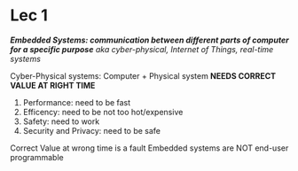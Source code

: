 # Lec 1
***Embedded Systems: communication between different parts of computer for a specific purpose***
        *aka cyber-physical, Internet of Things, real-time systems*

Cyber-Physical systems: Computer + Physical system **NEEDS CORRECT VALUE AT RIGHT TIME**
1. Performance: need to be fast
2. Efficency: need to be not too hot/expensive
3. Safety: need to work
4. Security and Privacy: need to be safe

Correct Value at wrong time is a fault
Embedded systems are NOT end-user programmable
